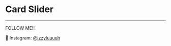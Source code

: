 # Card Slider


---

FOLLOW ME!!

💙 Instagram: [@izzyluuuuh](https://www.instagram.com/izzyluuuuh/)
